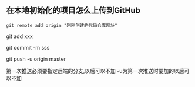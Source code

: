 ## 在本地初始化的项目怎么上传到GitHub

```
git remote add origin "刚刚创建的代码仓库网址"
```
git add xxx

git commit -m sss

git push -u origin master

第一次推送必须要指定远端的分支,以后可以不加
-u为第一次推送时要加的以后可以不加